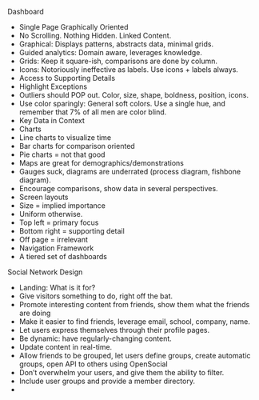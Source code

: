 Dashboard
* Single Page Graphically Oriented
* No Scrolling. Nothing Hidden. Linked Content.
* Graphical: Displays patterns, abstracts data, minimal grids.
* Guided analytics: Domain aware, leverages knowledge.
* Grids: Keep it square-ish, comparisons are done by column.
* Icons: Notoriously ineffective as labels. Use icons + labels always.
* Access to Supporting Details
* Highlight Exceptions
* Outliers should POP out. Color, size, shape, boldness, position, icons.
* Use color sparingly: General soft colors. Use a single hue, and remember that 7% of all men are color blind.
* Key Data in Context
* Charts
* Line charts to visualize time
* Bar charts for comparison oriented
* Pie charts = not that good
* Maps are great for demographics/demonstrations
* Gauges suck, diagrams are underrated (process diagram, fishbone diagram).
* Encourage comparisons, show data in several perspectives.
* Screen layouts
* Size = implied importance
* Uniform otherwise.
* Top left = primary focus
* Bottom right = supporting detail
* Off page = irrelevant
* Navigation Framework
* A tiered set of dashboards 
 
Social Network Design
* Landing: What is it for?
* Give visitors something to do, right off the bat.
* Promote interesting content from friends, show them what the friends are doing
* Make it easier to find friends, leverage email, school, company, name.
* Let users express themselves through their profile pages.
* Be dynamic: have regularly-changing content.
* Update content in real-time.
* Allow friends to be grouped, let users define groups, create automatic groups, open API to others using OpenSocial
* Don’t overwhelm your users, and give them the ability to filter.
* Include user groups and provide a member directory.
* 
